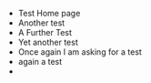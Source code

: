 - Test Home page
- Another test
- A Further Test
- Yet another test
- Once again I am asking for a test
- again a test
-